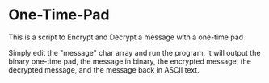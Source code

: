 # One-Time-Pad
This is a script to Encrypt and Decrypt a message with a one-time pad

Simply edit the "message" char array and run the program. It will output the binary one-time pad, the message in binary, the encrypted message, the decrypted message, and the message back in ASCII text.
